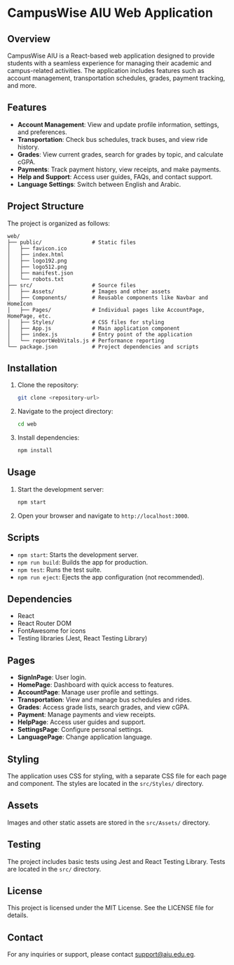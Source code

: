 # CampusWise AIU Web Application

## Overview
CampusWise AIU is a React-based web application designed to provide students with a seamless experience for managing their academic and campus-related activities. The application includes features such as account management, transportation schedules, grades, payment tracking, and more.

## Features
- **Account Management**: View and update profile information, settings, and preferences.
- **Transportation**: Check bus schedules, track buses, and view ride history.
- **Grades**: View current grades, search for grades by topic, and calculate cGPA.
- **Payments**: Track payment history, view receipts, and make payments.
- **Help and Support**: Access user guides, FAQs, and contact support.
- **Language Settings**: Switch between English and Arabic.

## Project Structure
The project is organized as follows:

```
web/
├── public/                # Static files
│   ├── favicon.ico
│   ├── index.html
│   ├── logo192.png
│   ├── logo512.png
│   ├── manifest.json
│   └── robots.txt
├── src/                   # Source files
│   ├── Assets/            # Images and other assets
│   ├── Components/        # Reusable components like Navbar and HomeIcon
│   ├── Pages/             # Individual pages like AccountPage, HomePage, etc.
│   ├── Styles/            # CSS files for styling
│   ├── App.js             # Main application component
│   ├── index.js           # Entry point of the application
│   └── reportWebVitals.js # Performance reporting
└── package.json           # Project dependencies and scripts
```

## Installation
1. Clone the repository:
   ```bash
   git clone <repository-url>
   ```
2. Navigate to the project directory:
   ```bash
   cd web
   ```
3. Install dependencies:
   ```bash
   npm install
   ```

## Usage
1. Start the development server:
   ```bash
   npm start
   ```
2. Open your browser and navigate to `http://localhost:3000`.

## Scripts
- `npm start`: Starts the development server.
- `npm run build`: Builds the app for production.
- `npm test`: Runs the test suite.
- `npm run eject`: Ejects the app configuration (not recommended).

## Dependencies
- React
- React Router DOM
- FontAwesome for icons
- Testing libraries (Jest, React Testing Library)

## Pages
- **SignInPage**: User login.
- **HomePage**: Dashboard with quick access to features.
- **AccountPage**: Manage user profile and settings.
- **Transportation**: View and manage bus schedules and rides.
- **Grades**: Access grade lists, search grades, and view cGPA.
- **Payment**: Manage payments and view receipts.
- **HelpPage**: Access user guides and support.
- **SettingsPage**: Configure personal settings.
- **LanguagePage**: Change application language.

## Styling
The application uses CSS for styling, with a separate CSS file for each page and component. The styles are located in the `src/Styles/` directory.

## Assets
Images and other static assets are stored in the `src/Assets/` directory.

## Testing
The project includes basic tests using Jest and React Testing Library. Tests are located in the `src/` directory.

## License
This project is licensed under the MIT License. See the LICENSE file for details.

## Contact
For any inquiries or support, please contact [support@aiu.edu.eg](mailto:support@aiu.edu.eg).

